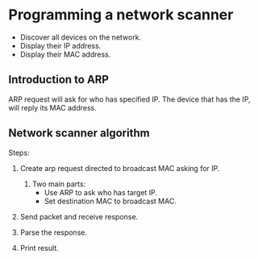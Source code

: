 # Programming a network scanner

* Discover all devices on the network.
* Display their IP address.
* Display their MAC address.

## Introduction to ARP

ARP request will ask for who has specified IP. The device that has the IP, will reply its MAC address.

## Network scanner algorithm

Steps:

1. Create arp request directed to broadcast MAC asking for IP.
   1. Two main parts:
      * Use ARP to ask who has target IP.
      * Set destination MAC to broadcast MAC.

2. Send packet and receive response.
3. Parse the response.
4. Print result.
